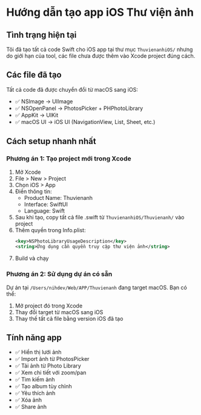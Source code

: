 # Hướng dẫn tạo app iOS Thư viện ảnh

## Tình trạng hiện tại

Tôi đã tạo tất cả code Swift cho iOS app tại thư mục `ThuvienanhiOS/` nhưng do giới hạn của tool, các file chưa được thêm vào Xcode project đúng cách.

## Các file đã tạo

Tất cả code đã được chuyển đổi từ macOS sang iOS:
- ✅ NSImage → UIImage  
- ✅ NSOpenPanel → PhotosPicker + PHPhotoLibrary
- ✅ AppKit → UIKit
- ✅ macOS UI → iOS UI (NavigationView, List, Sheet, etc.)

## Cách setup nhanh nhất

### Phương án 1: Tạo project mới trong Xcode

1. Mở Xcode
2. File > New > Project
3. Chọn iOS > App
4. Điền thông tin:
   - Product Name: Thuvienanh
   - Interface: SwiftUI
   - Language: Swift
5. Sau khi tạo, copy tất cả file .swift từ `ThuvienanhiOS/Thuvienanh/` vào project
6. Thêm quyền trong Info.plist:
   ```xml
   <key>NSPhotoLibraryUsageDescription</key>
   <string>Ứng dụng cần quyền truy cập thư viện ảnh</string>
   ```
7. Build và chạy

### Phương án 2: Sử dụng dự án có sẵn

Dự án tại `/Users/nihdev/Web/APP/Thuvienanh` đang target macOS.
Bạn có thể:
1. Mở project đó trong Xcode
2. Thay đổi target từ macOS sang iOS
3. Thay thế tất cả file bằng version iOS đã tạo

## Tính năng app

- ✅ Hiển thị lưới ảnh
- ✅ Import ảnh từ PhotosPicker
- ✅ Tải ảnh từ Photo Library
- ✅ Xem chi tiết với zoom/pan
- ✅ Tìm kiếm ảnh
- ✅ Tạo album tùy chỉnh
- ✅ Yêu thích ảnh
- ✅ Xóa ảnh
- ✅ Share ảnh

